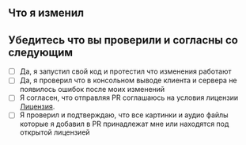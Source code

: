 <!-- Guidelines: https://docs.spacestation14.io/en/getting-started/pr-guideline -->

## Что я изменил
<!-- What did you change? -->

<!-- Проставить X — [X]: -->
## Убедитесь что вы проверили и согласны со следующим
- [ ] Да, я запустил свой код и протестил что изменения работают
- [ ] Да, я проверил что в консольном выводе клиента и сервера не появилось ошибок после моих изменений
- [ ] Я согласен, что отправляя PR соглашаюсь на условия лицензии [Лицензия](https://github.com/stalker14-project/stalker-14/edit/master/LICENSE.TXT).
- [ ] Я проверил и подтверждаю, что все картинки и аудио файлы которые я добавил в PR принадлежат мне или находятся под открытой лицензией
